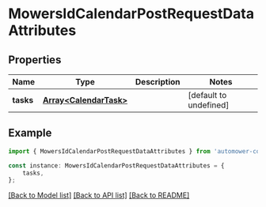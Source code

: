 # MowersIdCalendarPostRequestDataAttributes


## Properties

Name | Type | Description | Notes
------------ | ------------- | ------------- | -------------
**tasks** | [**Array&lt;CalendarTask&gt;**](CalendarTask.md) |  | [default to undefined]

## Example

```typescript
import { MowersIdCalendarPostRequestDataAttributes } from 'automower-connect-sdk';

const instance: MowersIdCalendarPostRequestDataAttributes = {
    tasks,
};
```

[[Back to Model list]](../README.md#documentation-for-models) [[Back to API list]](../README.md#documentation-for-api-endpoints) [[Back to README]](../README.md)
